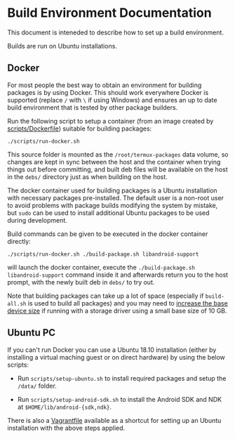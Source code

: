 # Build Environment Documentation

This document is inteneded to describe how to set up a build environment.

Builds are run on Ubuntu installations.

## Docker

For most people the best way to obtain an environment for building packages is by using Docker. This should work everywhere Docker is supported (replace `/` with `\` if using Windows) and ensures an up to date build environment that is tested by other package builders.

Run the following script to setup a container (from an image created by [scripts/Dockerfile](../scripts/Dockerfile)) suitable for building packages:
```shell
./scripts/run-docker.sh
```
This source folder is mounted as the `/root/termux-packages` data volume, so changes are kept in sync between the host and the container when trying things out before committing, and built deb files will be available on the host in the `debs/` directory just as when building on the host.

The docker container used for building packages is a Ubuntu installation with necessary packages pre-installed. The default user is a non-root user to avoid problems with package builds modifying the system by mistake, but `sudo` can be used to install additional Ubuntu packages to be used during development.

Build commands can be given to be executed in the docker container directly:
```shell
./scripts/run-docker.sh ./build-package.sh libandroid-support
```
will launch the docker container, execute the `./build-package.sh libandroid-support` command inside it and afterwards return you to the host prompt, with the newly built deb in `debs/` to try out.

Note that building packages can take up a lot of space (especially if `build-all.sh` is used to build all packages) and you may need to [increase the base device size](http://www.projectatomic.io/blog/2016/03/daemon_option_basedevicesize/) if running with a storage driver using a small base size of 10 GB.

## Ubuntu PC

If you can't run Docker you can use a Ubuntu 18.10 installation (either by installing a virtual maching guest or on direct hardware) by using the below scripts:

- Run `scripts/setup-ubuntu.sh` to install required packages and setup the `/data/` folder.

- Run `scripts/setup-android-sdk.sh` to install the Android SDK and NDK at `$HOME/lib/android-{sdk,ndk}`.

There is also a [Vagrantfile](../scripts/Vagrantfile) available as a shortcut for setting up an Ubuntu installation with the above steps applied.
